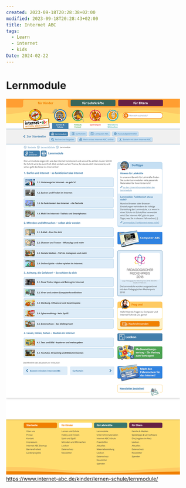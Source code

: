 ```yaml
---
created: 2023-09-18T20:28:38+02:00
modified: 2023-09-18T20:28:43+02:00
title: Internet ABC
tags:
  - Learn
  - internet
  - kids
Date: 2024-02-22
---
```


 
# Lernmodule

![](_asset/2023-09-18_internetABCLernmodule_image_1.png)
https://www.internet-abc.de/kinder/lernen-schule/lernmodule/
